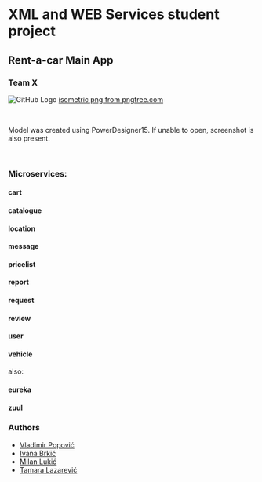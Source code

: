 # XML and WEB Services student project 
## Rent-a-car Main App
### Team X 
![GitHub Logo](https://github.com/rushbdonotstop/main-app-rent-a-car/blob/master/service.png)
<a href='https://pngtree.com/so/isometric'>isometric png from pngtree.com</a>
<br>

<br>

Model was created using PowerDesigner15. If unable to open, screenshot is also present.

<br>

### Microservices:
#### cart
#### catalogue
#### location
#### message
#### pricelist
#### report
#### request
#### review
#### user
#### vehicle
also:
#### eureka
#### zuul
### Authors
*   [Vladimir Popović](https://github.com/PopovicV)
*   [Ivana Brkić](https://github.com/ivanabrkic)
*   [Milan Lukić](https://github.com/lukicMilan)
*   [Tamara Lazarević](https://github.com/TLazarevic)
